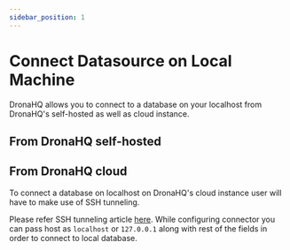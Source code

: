 ```yaml
---
sidebar_position: 1
---
```


# Connect Datasource on Local Machine

DronaHQ allows you to connect to a database on your localhost from DronaHQ's self-hosted as well as cloud instance.

## From DronaHQ self-hosted

## From DronaHQ cloud
To connect a database on localhost on DronaHQ's cloud instance user will have to make use of SSH tunneling.

Please refer SSH tunneling article [here](ssh-tunneling.md).
While configuring connector you can pass host as `localhost` or `127.0.0.1` along with rest of the fields in order to connect to local database.